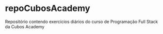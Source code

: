 # repoCubosAcademy
Repositório contendo exercícios diários do curso de Programação Full Stack da Cubos Academy
